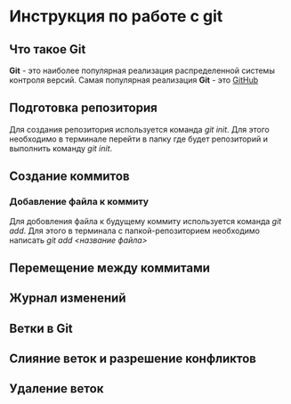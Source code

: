 # Инструкция по работе с git

## Что такое Git
**Git** - это наиболее популярная реализация распределенной системы контроля версий. Самая популярная реализация **Git**  -  это [GitHub](https://github.com)

## Подготовка репозитория
Для создания репозитория используется команда *git init*. Для этого необходимо в терминале перейти в папку где будет репозиторий и выполнить команду *git init*.

## Создание коммитов
### Добавление файла к коммиту
Для добовления файла к будущему коммиту используется команда *git add*.  Для этого в терминала с папкой-репозиторием необходимо написать *git add <название файла>* 

## Перемещение между коммитами

## Журнал изменений

## Ветки в Git

## Слияние веток и разрешение конфликтов

## Удаление веток